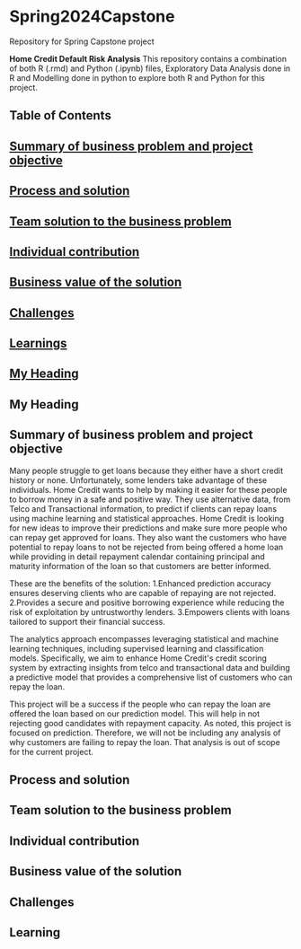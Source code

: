 # Spring2024Capstone
Repository for Spring Capstone project

**Home Credit Default Risk Analysis** 
This repository contains a combination of both R (.rmd) and Python (.ipynb) files, Exploratory Data Analysis done in R and Modelling done in python to explore both R and Python for this project.
 
## **Table of Contents**
## [Summary of business problem and project objective](#Summary-of-business-problem-and-project-objective)
## [Process and solution](#Process-and-solution) </br>
## [Team solution to the business problem](#Team-solution-to-the-business-problem) </br>
## [Individual contribution](#Individual-contribution) </br>
## [Business value of the solution](#Business-value-of-the-solution)
## [Challenges](#Challenges)
## [Learnings](#Learnings)

## [My Heading](#my-heading)
## My Heading

## Summary of business problem and project objective
Many people struggle to get loans because they either have a short credit history or none. Unfortunately, some lenders take advantage of these individuals. Home Credit wants to help by making it easier for these people to borrow money in a safe and positive way. They use alternative data, from Telco and Transactional information, to predict if clients can repay loans using machine learning and statistical approaches. Home Credit is looking for new ideas to improve their predictions and make sure more people who can repay get approved for loans. They also want the customers who have potential to repay loans to not be rejected from being offered a home loan while providing in detail repayment calendar containing principal and maturity information of the loan so that customers are better informed.

These are the benefits of the solution:
1.Enhanced prediction accuracy ensures deserving clients who are capable of repaying are not rejected.
2.Provides a secure and positive borrowing experience while reducing the risk of exploitation by untrustworthy lenders.
3.Empowers clients with loans tailored to support their financial success.

The analytics approach encompasses leveraging statistical and machine learning techniques, including supervised learning and classification models. Specifically, we aim to enhance Home Credit's credit scoring system by extracting insights from telco and transactional data and building a predictive model that provides a comprehensive list of customers who can repay the loan.

This project will be a success if the people who can repay the loan are offered the loan based on our prediction model. This will help in not rejecting good candidates with repayment capacity. As noted, this project is focused on prediction. Therefore, we will not be including any analysis of why customers are failing to repay the loan. That analysis is out of scope for the current project.
## Process and solution





## Team solution to the business problem





## Individual contribution





## Business value of the solution




## Challenges





## Learning
